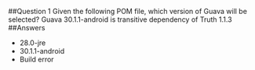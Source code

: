##Question 1
Given the following POM file, which version of Guava will be selected? Guava 30.1.1-android is transitive dependency of Truth 1.1.3
##Answers
* 28.0-jre
* 30.1.1-android
* Build error

